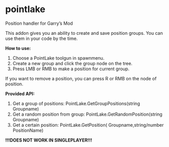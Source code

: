 # pointlake
Position handler for Garry’s Mod

This addon gives you an ability to create and save position groups. You can use them in your code by the time.


<b>How to use:</b>
1. Choose a PointLake toolgun in spawnmenu.
2. Create a new group and click the group node on the tree.
3. Press LMB or RMB to make a position for current group.

If you want to remove a position, you can press R or RMB on the node of position.


<b>Provided API:</b>
1. Get a group of positions: PointLake.GetGroupPositions(string Groupname)
2. Get a random position from group: PointLake.GetRandomPosition(string Groupname)
3. Get a certain position: PointLake.GetPosition(<string> Groupname,string/number PositionName)


<b>!!!DOES NOT WORK IN SINGLEPLAYER!!!</b>

